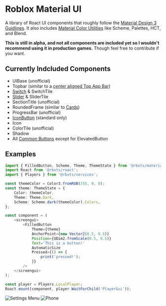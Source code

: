 # Roblox Material UI

A library of Roact UI components that roughly follow the [Material Design 3 Guidlines](https://m3.material.io/). It also includes [Material Color Utilities](https://github.com/material-foundation/material-color-utilities) like Scheme, Palettes, HCT, and Blend.

**This is still in alpha, and not all components are included yet so I wouldn't recommend using it in production games.** Though feel free to contribute if you want.

## Currently Indcluded Components

-   UIBase (unofficial)
-   Topbar (similar to a [center aligned Top App Bar](https://m3.material.io/components/top-app-bar/specs#51ac0fae-61c2-4abc-b8f9-1167bf54e875))
-   [Switch](https://m3.material.io/components/switch/overview) & SwitchTile
-   [Slider](https://m3.material.io/components/sliders/overview) & SliderTile
-   SectionTitle (unofficial)
-   RoundedFrame (similar to [Cards](https://m3.material.io/components/cards/overview))
-   ProgressBar (unofficial)
-   [IconButton](https://m3.material.io/components/icon-buttons/overview) (standard only)
-   Icon
-   ColorTile (unofficial)
-   Shadow
-   All [Common Buttons](https://m3.material.io/components/buttons/overview) except for ElevatedButton

## Examples

```typescript
import { FilledButton, Scheme, Theme, ThemeState } from '@rbxts/material-ui';
import Roact from '@rbxts/roact';
import { Players } from '@rbxts/services';

const themeColor = Color3.fromRGB(255, 0, 0);
const theme: ThemeState = {
	Color: themeColor,
	Theme: Theme.Dark,
	Scheme: Scheme.dark(themeColor).Colors,
};

const component = (
	<screengui>
		<FilledButton
			Theme={theme}
			AnchorPoint={new Vector2(0.5, 0.5)}
			Position={UDim2.fromScale(0.5, 0.5)}
			Text='This is a button!'
			AutomaticSize
			Pressed={() => {
				print('pressed!');
			}}
		/>
	</screengui>
);

const player = Players.LocalPlayer;
Roact.mount(component, player.WaitForChild('PlayerGui'));
```

![Settings Menu](https://i.imgur.com/CiHkQgm.png)
![Phone](https://i.imgur.com/T2kNXae.png)
